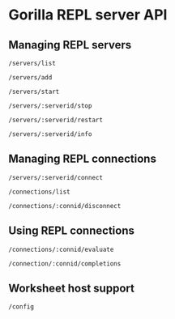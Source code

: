 # Gorilla REPL server API

## Managing REPL servers

`/servers/list`

`/servers/add`

`/servers/start`

`/servers/:serverid/stop`

`/servers/:serverid/restart`

`/servers/:serverid/info`


## Managing REPL connections

`/servers/:serverid/connect`

`/connections/list`

`/connections/:connid/disconnect`


## Using REPL connections

`/connections/:connid/evaluate`

`/connection/:connid/completions`


## Worksheet host support

`/config`
